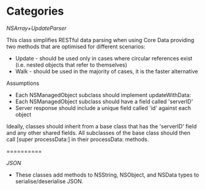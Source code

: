Categories
==========

*NSArray+UpdateParser*

This class simplifies RESTful data parsing when using Core Data providing two methods that are optimised for different scenarios:
* Update - should be used only in cases where circular references exist (i.e. nested objects that refer to themselves)
* Walk - should be used in the majority of cases, it is the faster alternative

Assumptions
* Each NSManagedObject subclass should implement updateWithData:
* Each NSManagedObject subclass should have a field called 'serverID'
* Server response should include a unique field called 'id' against each object

Ideally, classes should inherit from a base class that has the 'serverID' field and any other shared fields. All subclasses of the base class should then call [super processData:] in their processData: methods.

==========

*JSON*
* These classes add methods to NSString, NSObject, and NSData types to serialise/deserialise JSON.
